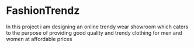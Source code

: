 # FashionTrendz
In this project i am designing an online trendy wear showroom which caters to the purpose of providing good quality and trendy clothing for men and women at affordable prices
